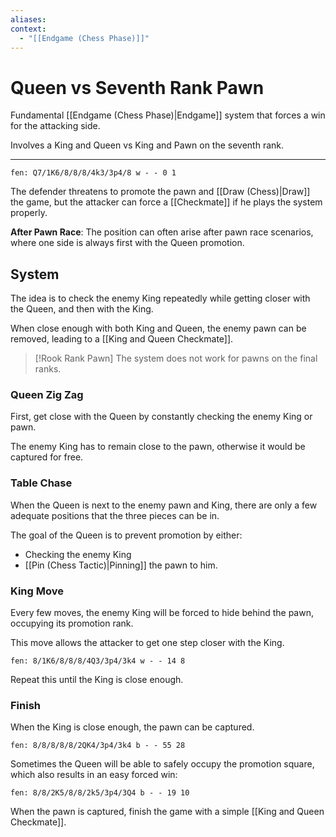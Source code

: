 ```yaml
---
aliases:
context:
  - "[[Endgame (Chess Phase)]]"
---
```


# Queen vs Seventh Rank Pawn

Fundamental [[Endgame (Chess Phase)|Endgame]] system that forces a win for the attacking side.

Involves a King and Queen vs King and Pawn on the seventh rank.

---

```chesser
fen: Q7/1K6/8/8/8/4k3/3p4/8 w - - 0 1
```

The defender threatens to promote the pawn and [[Draw (Chess)|Draw]] the game, but the attacker can force a [[Checkmate]] if he plays the system properly.

**After Pawn Race**: The position can often arise after pawn race scenarios, where one side is always first with the Queen promotion.

## System

The idea is to check the enemy King repeatedly while getting closer with the Queen, and then with the King.

When close enough with both King and Queen, the enemy pawn can be removed, leading to a [[King and Queen Checkmate]].

> [!Rook Rank Pawn]
> The system does not work for pawns on the final ranks.

### Queen Zig Zag

First, get close with the Queen by constantly checking the enemy King or pawn.

The enemy King has to remain close to the pawn, otherwise it would be captured for free.

### Table Chase

When the Queen is next to the enemy pawn and King, there are only a few adequate positions that the three pieces can be in.

The goal of the Queen is to prevent promotion by either:

- Checking the enemy King
- [[Pin (Chess Tactic)|Pinning]] the pawn to him.

### King Move

Every few moves, the enemy King will be forced to hide behind the pawn, occupying its promotion rank.

This move allows the attacker to get one step closer with the King.

```chesser
fen: 8/1K6/8/8/8/4Q3/3p4/3k4 w - - 14 8
```

Repeat this until the King is close enough.

### Finish

When the King is close enough, the pawn can be captured.

```chesser
fen: 8/8/8/8/8/2QK4/3p4/3k4 b - - 55 28
```

Sometimes the Queen will be able to safely occupy the promotion square, which also results in an easy forced win:

```chesser
fen: 8/8/2K5/8/8/2k5/3p4/3Q4 b - - 19 10
```

When the pawn is captured, finish the game with a simple [[King and Queen Checkmate]].
